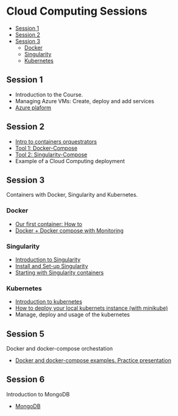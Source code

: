 # Cloud Computing Sessions

  * [Session 1](#session-1)
  * [Session 2](#session-2)
  * [Session 3](#session-3)
    + [Docker](#docker)
    + [Singularity](#singularity)
    + [Kubernetes](#kubernetes)



## Session 1

- Introduction to the Course. 
- Managing Azure VMs: Create, deploy and add services
- [Azure plaform](https://github.com/manuparra/cc2122/tree/main/session4)


## Session 2

- [Intro to containers orquestrators](./session2/README.md#session-2-intro-to-containers-orchestrators)
- [Tool 1: Docker-Compose](./session2/README.md#session-2-docker-compose)
- [Tool 2: Singularity-Compose](./session2/README.md#session-2-singularity-compose)
- Example of a Cloud Computing deployment

## Session 3

Containers with Docker, Singularity and Kubernetes.

### Docker

- [Our first container: How to](./session3/README.md#session-3-docker---introduction)
- [Docker + Docker compose with Monitoring](./session3/README.md#dockerdocker-compose-with-a-monitoring-system)


### Singularity

- [Introduction to Singularity](./session3/README.md#session-3-singularity)
- [Install and Set-up Singularity](./session3/README.md#installing-and-set-up-singularity)
- [Starting with Singularity containers](./session3/README.md#starting-with-singularity-containers)

### Kubernetes 

- [Introduction to kubernetes](./session3/README.md#session-3-kubernetes)
- [How to deploy your local kubernets instance (with minikube)](./session3/README.md#session-3-kubernetes)
- Manage, deploy and usage of the kubernetes

## Session 5 

Docker and docker-compose orchestation

- [Docker and docker-compose examples. Practice presentation](https://github.com/manuparra/cc2122/tree/main/session5)

## Session 6

Introduction to MongoDB

- [MongoDB](https://github.com/manuparra/cc2122/tree/main/session6)

